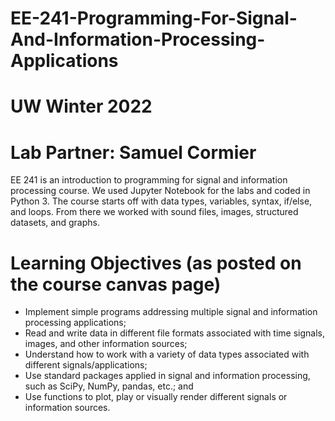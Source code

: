 # EE-241-Programming-For-Signal-And-Information-Processing-Applications
# UW Winter 2022
# Lab Partner: Samuel Cormier
EE 241 is an introduction to programming for signal and information processing course. We used Jupyter Notebook for the labs and coded in Python 3. The course starts off with data types, variables, syntax, if/else, and loops. From there we worked with sound files, images, structured datasets, and graphs. 

# Learning Objectives (as posted on the course canvas page)
- Implement simple programs addressing multiple signal and information processing applications;
- Read and write data in different file formats associated with time signals, images, and other information sources;
- Understand how to work with a variety of data types associated with different signals/applications;
- Use standard packages applied in signal and information processing, such as SciPy, NumPy, pandas, etc.; and
- Use functions to plot, play or visually render different signals or information sources.
